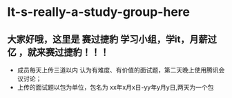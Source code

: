 # It-s-really-a-study-group-here
## 大家好哦，这里是 赛过捷豹 学习小组，学it，月薪过亿 ，就来赛过捷豹！！！
* 成员每天上传三道以内 认为有难度、有价值的面试题，第二天晚上使用腾讯会议讨论；
* 上传的面试题以包为单位，包名为 xx年x月x日-yy年y月y日,两天为一个包

